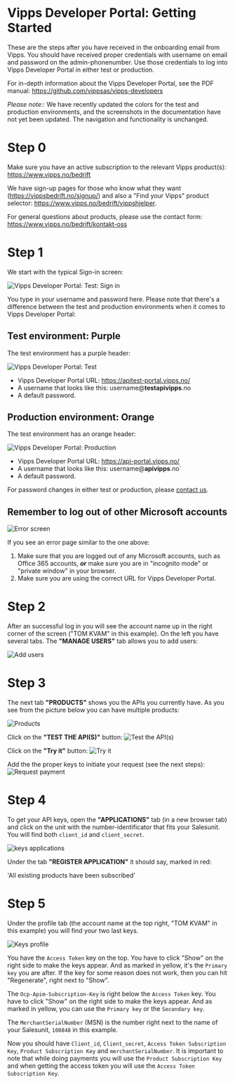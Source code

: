 # Vipps Developer Portal: Getting Started

These are the steps after you have received in the onboarding email from Vipps. You should have received proper credentials with username on email and password on the admin-phonenumber. Use those credentials to log into Vipps Developer Portal in either test or production.

For in-depth information about the Vipps Developer Portal, see the PDF manual: https://github.com/vippsas/vipps-developers

_*Please note:*:_ We have recently updated the colors for the test and production environments,
and the screenshots in the documentation have not yet been updated. The navigation and functionality
is unchanged.

# Step 0

Make sure you have an active subscription to the relevant Vipps product(s): https://www.vipps.no/bedrift

We have sign-up pages for those who know what they want (https://vippsbedrift.no/signup/)
and also a "Find your Vipps" product selector: https://www.vipps.no/bedrift/vippshjelper.

For general questions about products, please use the contact form: https://www.vipps.no/bedrift/kontakt-oss

# Step 1

We start with the typical Sign-in screen:

![Vipps Developer Portal: Test: Sign in](images/vipps-developer-portal-test-signin.png)

You type in your username and password here. Please note that there's a difference between the test and production environments when it comes to Vipps Developer Portal:

## Test environment: Purple

The test environment has a purple header:

![Vipps Developer Portal: Test](images/vipps-developer-portal-test.png)

* Vipps Developer Portal URL: https://apitest-portal.vipps.no/
* A username that looks like this: username@**testapivipps**.no
* A default password.

## Production environment: Orange

The test environment has an orange header:

![Vipps Developer Portal: Production](images/vipps-developer-portal-production.png)

* Vipps Developer Portal URL: https://api-portal.vipps.no/
* A username that looks like this: username@**apivipps**.no`
* A default password.

For password changes in either test or production, please [contact us](contact.md).

## Remember to log out of other Microsoft accounts

![Error screen](images/Error-Screen.PNG?raw=true "Title")

If you see an error page similar to the one above:

1. Make sure that you are logged out of any Microsoft accounts, such as Office 365 accounts, _**or**_ make sure you are in "incognito mode" or "private window" in your browser.
2. Make sure you are using the correct URL for Vipps Developer Portal.

# Step 2

After an successful log in you will see the account name up in the right corner of the screen ("TOM KVAM" in this example). On the left you have several tabs.
The **"MANAGE USERS"** tab allows you to add users:

![Add users](images/add_user_vipps_developer_portal.PNG?raw=true "Title")

# Step 3

The next tab **"PRODUCTS"** shows you the APIs you currently have. As you see from the picture below you can have multiple products:

![Products](images/products_vipps_dev.PNG?raw=true "Title")

Click on the **"TEST THE API(S)"** button:
![Test the API(s)](images/Test_the_api.PNG?raw=true "Title")

Click on the **"Try it"** button:
![Try it](images/Try_it_out.PNG?raw=true "Title")

Add the the proper keys to initiate your request (see the next steps):
![Request payment](images/Request_payment.PNG?raw=true "Title")

# Step 4

To get your API keys, open the **"APPLICATIONS"** tab (in a new browser tab) and click on the unit with the number-identificator that fits your Salesunit. You will find both `client_id` and `client_secret`.

![keys applications](images/keys_application.PNG?raw=true "Title")

Under the tab **"REGISTER APPLICATION"** it should say, marked in red:

'All existing products have been subscribed'

# Step 5

Under the profile tab (the account name at the top right, "TOM KVAM" in this example) you will find your two last keys.

![Keys profile](images/keys_profile.PNG?raw=true "Title")

You have the `Access Token` key on the top. You have to click "Show" on the right side to make the keys appear. And as marked in yellow, it's the `Primary key` you are after. If the key for some reason does not work, then you can hit "Regenerate", right next to "Show".

The `Ocp-Apim-Subscription-Key` is right below the `Access Token` key. You have to click "Show" on the right side to make the keys appear. And as marked in yellow, you can use the `Primary key` or the `Secondary key`.

The `MerchantSerialNumber` (MSN) is the number right next to the name of your Salesunit, `100848` in this example.

Now you should have `Client_id`, `Client_secret`, `Access Token Subscription Key`, `Product Subscription Key` and `merchantSerialNumber`. It is important to note that while doing payments you will use the `Product Subscription Key` and when getting the access token you will use the `Access Token Subscription Key`.
